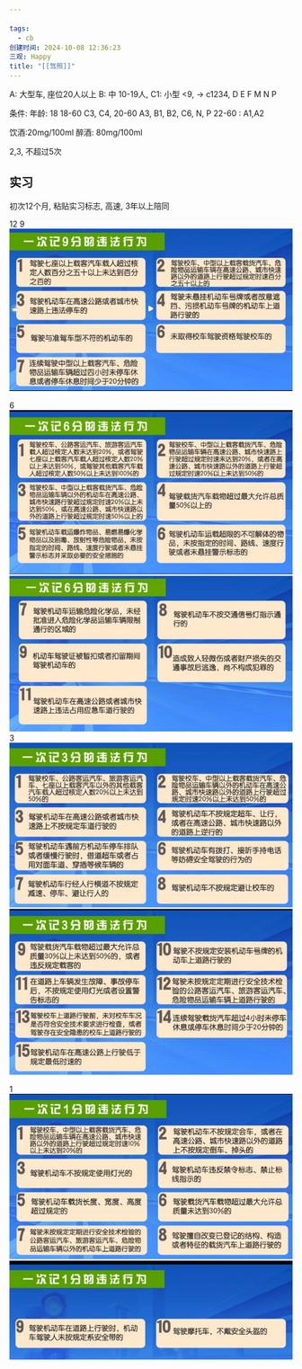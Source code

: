 ```yaml
---

tags:
  - cb
创建时间: 2024-10-08 12:36:23
三观: Happy
title: "[[驾照]]"
---
```

A: 大型车, 座位20人以上
B: 中 10-19人, 
C1: 小型 <9,  -> c1234,
D
E
F
M
N
P

条件: 
年龄: 
18 
18-60 C3, C4, 
20-60  A3, B1, B2, C6, N, P
22-60 : A1,A2

饮酒:20mg/100ml
醉酒: 80mg/100ml

2,3, 不超过5次

## 实习
初次12个月, 粘贴实习标志, 
高速, 3年以上陪同


12
9
![](Pasted%20image%2020241008141536.png)

6
![](Pasted%20image%2020241008141558.png)
![](Pasted%20image%2020241008141611.png)
3
![](Pasted%20image%2020241008141621.png)
![](Pasted%20image%2020241008141630.png)

1
![](Pasted%20image%2020241008141641.png)
![](Pasted%20image%2020241008141649.png)
